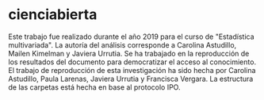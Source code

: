 # cienciabierta
Este trabajo fue realizado durante el año 2019 para el curso de "Estadística multivariada". La autoría del análisis corresponde a Carolina Astudillo, Mailen Kimelman y Javiera Urrutia. 
Se ha trabajado en la reproducción de los resultados del documento para democratizar el acceso al conocimiento. 
El trabajo de reproducción de esta investigación ha sido hecha por Carolina Astudillo, Paula Larenas, Javiera Urrutia y Francisca Vergara. 
La estructura de las carpetas está hecha en base al protocolo IPO. 
